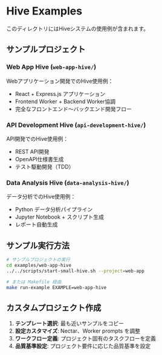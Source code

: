 # Hive Examples

このディレクトリにはHiveシステムの使用例が含まれます。

## サンプルプロジェクト

### Web App Hive (`web-app-hive/`)
Webアプリケーション開発でのHive使用例：
- React + Express.js アプリケーション
- Frontend Worker + Backend Worker協調
- 完全なフロントエンド〜バックエンド開発フロー

### API Development Hive (`api-development-hive/`)
API開発でのHive使用例：
- REST API開発
- OpenAPI仕様書生成
- テスト駆動開発（TDD）

### Data Analysis Hive (`data-analysis-hive/`)
データ分析でのHive使用例：
- Python データ分析パイプライン
- Jupyter Notebook + スクリプト生成
- レポート自動生成

## サンプル実行方法

```bash
# サンプルプロジェクトの実行
cd examples/web-app-hive
../../scripts/start-small-hive.sh --project=web-app

# または Makefile 経由
make run-example EXAMPLE=web-app-hive
```

## カスタムプロジェクト作成

1. **テンプレート選択**: 最も近いサンプルをコピー
2. **設定カスタマイズ**: Nectar、Worker prompts を調整
3. **ワークフロー定義**: プロジェクト固有のタスクフローを定義
4. **品質基準設定**: プロジェクト要件に応じた品質基準を設定